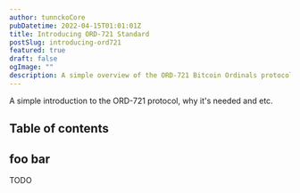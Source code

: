 ```yaml
---
author: tunnckoCore
pubDatetime: 2022-04-15T01:01:01Z
title: Introducing ORD-721 Standard
postSlug: introducing-ord721
featured: true
draft: false
ogImage: ""
description: A simple overview of the ORD-721 Bitcoin Ordinals protocol and motivation why it's needed, what it addresses, what it fixes, and what it propose.
---
```


A simple introduction to the ORD-721 protocol, why it's needed and etc.

## Table of contents

## foo bar

TODO
